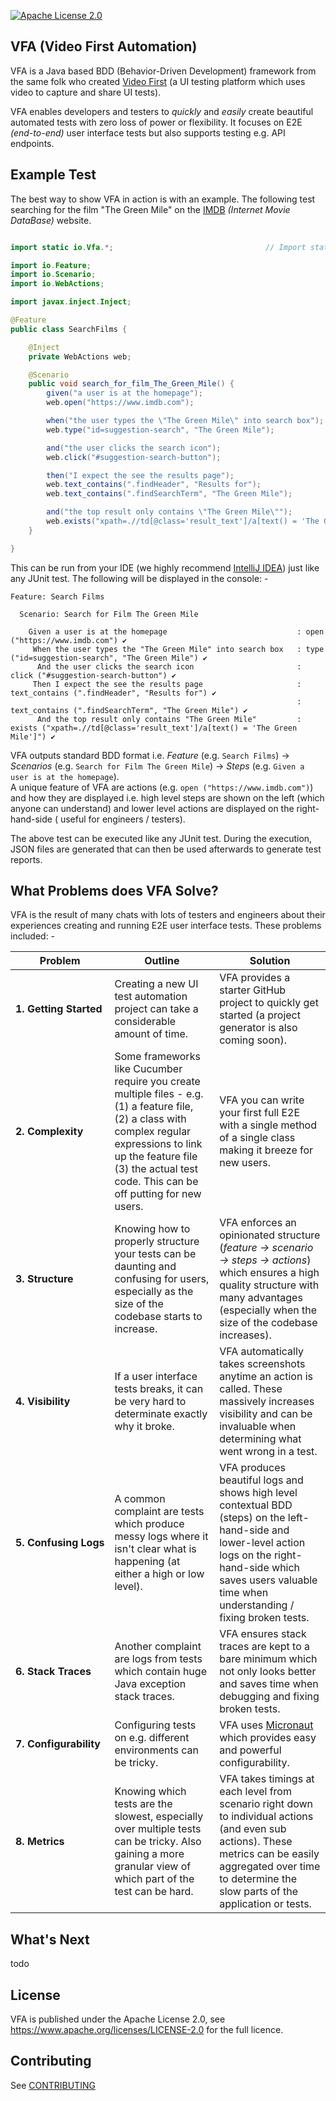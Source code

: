 [![Apache License 2.0](https://img.shields.io/badge/license-apache2-red.svg?style=flat-square)](http://opensource.org/licenses/Apache-2.0)

## VFA (Video First Automation)

VFA is a Java based BDD (Behavior-Driven Development) framework from the same folk who created
[Video First](https://www.videofirst.io) (a UI testing platform which uses video to capture and share UI tests).

VFA enables developers and testers to _quickly_ and _easily_ create beautiful automated tests with zero loss of power or
flexibility. It focuses on E2E _(end-to-end)_ user interface tests but also supports testing e.g. API endpoints.

## Example Test

The best way to show VFA in action is with an example. The following test searching for the film
"The Green Mile" on the [IMDB](https://www.imdb.com) _(Internet Movie DataBase)_ website.

```java

import static io.Vfa.*;                                  // Import static step methods e.g. given()

import io.Feature;
import io.Scenario;
import io.WebActions;

import javax.inject.Inject;

@Feature                                                                // 1) @Feature marks class as a VFA feature 
public class SearchFilms {

    @Inject
    private WebActions web;

    @Scenario                                                           // 2) @Scenario marks method as a VFA scenario
    public void search_for_film_The_Green_Mile() {
        given("a user is at the homepage");                             // 3) Static method creates high-level VFA step
        web.open("https://www.imdb.com");                               // 4) This method runs a low-level VFA action 

        when("the user types the \"The Green Mile\" into search box");
        web.type("id=suggestion-search", "The Green Mile");

        and("the user clicks the search icon");
        web.click("#suggestion-search-button");

        then("I expect the see the results page");
        web.text_contains(".findHeader", "Results for");
        web.text_contains(".findSearchTerm", "The Green Mile");

        and("the top result only contains \"The Green Mile\"");
        web.exists("xpath=.//td[@class='result_text']/a[text() = 'The Green Mile']");
    }

}
```

This can be run from your IDE (we highly recommend [IntelliJ IDEA](https://www.jetbrains.com/idea/))
just like any JUnit test. The following will be displayed in the console: -

```
Feature: Search Films

  Scenario: Search for Film The Green Mile

    Given a user is at the homepage                             : open ("https://www.imdb.com") ✔
     When the user types the "The Green Mile" into search box   : type ("id=suggestion-search", "The Green Mile") ✔
      And the user clicks the search icon                       : click ("#suggestion-search-button") ✔
     Then I expect the see the results page                     : text_contains (".findHeader", "Results for") ✔
                                                                : text_contains (".findSearchTerm", "The Green Mile") ✔
      And the top result only contains "The Green Mile"         : exists ("xpath=.//td[@class='result_text']/a[text() = 'The Green Mile']") ✔

```

VFA outputs standard BDD format i.e. _Feature_ (e.g. `Search Films`) -> _Scenarios_
(e.g. `Search for Film The Green Mile`) -> _Steps_ (e.g. `Given a user is at the homepage`).    
A unique feature of VFA are actions (e.g. `open ("https://www.imdb.com")`) and how they are displayed i.e. high level
steps are shown on the left (which anyone can understand) and lower level actions are displayed on the right-hand-side (
useful for engineers / testers).

The above test can be executed like any JUnit test. During the execution, JSON files are generated that can then be used
afterwards to generate test reports.

## What Problems does VFA Solve?

VFA is the result of many chats with lots of testers and engineers about their experiences creating and running E2E user
interface tests. These problems included: -

<table>
  <thead>
    <tr>
      <th>Problem</th>
      <th>Outline</th>
      <th>Solution</th>
    </tr>
  </thead>
  <tbody>
    <tr>
      <td nowrap><b>1. Getting Started</b></tdnowrap>
      <td>Creating a new UI test automation project can take a considerable amount of time.</td>
      <td>VFA provides a starter GitHub project to quickly get started (a project generator is also coming soon).</td>
    </tr>  
    <tr>
      <td nowrap><b>2. Complexity</b></td>
      <td>
        Some frameworks like Cucumber require you create multiple files - e.g. (1) a feature file, (2) a class with complex 
        regular expressions to link up the feature file (3) the actual test code. This can be off putting for new users.
      </td>
      <td>
        VFA you can write your first full E2E with a single method of a single class making it breeze for new users. 
      </td>
    </tr>
    <tr>
      <td nowrap><b>3. Structure</b></td>
      <td>
        Knowing how to properly structure your tests can be daunting and confusing for users, especially as the size of 
        the codebase starts to increase.
      </td>
      <td> 
        VFA enforces an opinionated structure (<i>feature -> scenario -> steps -> actions</i>) which ensures a high 
        quality structure with many advantages </i>(especially when the size of the codebase increases)</i>.
      </td>
    </tr>
    <tr>
      <td nowrap><b>4. Visibility</b></td>
      <td>
        If a user interface tests breaks, it can be very hard to determinate exactly why it broke.
      </td>
      <td>
        VFA automatically takes screenshots anytime an action is called.  These massively increases visibility and can 
        be invaluable when determining what went wrong in a test.
      </td>
    </tr>
    <tr>
      <td nowrap><b>5. Confusing Logs</b></td>
      <td>
        A common complaint are tests which produce messy logs where it isn't clear what is happening (at either a high or
        low level).
      </td>
      <td>
        VFA produces beautiful logs and shows high level contextual BDD (steps) on the left-hand-side and lower-level 
        action logs on the right-hand-side which saves users valuable time when understanding / fixing broken tests.
      </td>
    </tr>
    <tr>
      <td nowrap><b>6. Stack Traces</b></td>
      <td>
        Another complaint are logs from tests which contain huge Java exception stack traces.  
      </td>
      <td>
       VFA ensures stack traces are kept to a bare minimum which not only looks better and saves time when debugging and
       fixing broken tests.
      </td>
    </tr>
    <tr>
      <td nowrap><b>7. Configurability</b></td>
      <td>
        Configuring tests on e.g. different environments can be tricky. 
      </td>
      <td>
        VFA uses <a href="https://micronaut.io">Micronaut</a> which provides easy and powerful configurability.
      </td>
    </tr>
    <tr>
      <td nowrap><b>8. Metrics</b></td>
      <td>
        Knowing which tests are the slowest, especially over multiple tests can be tricky.  Also gaining a more granular
        view of which part of the test can be hard. 
      </td>
      <td>
        VFA takes timings at each level from scenario right down to individual actions (and even sub actions).  These
        metrics can be easily aggregated over time to determine the slow parts of the application or tests.
      </td>
    </tr>
  </tbody>
</table>

## What's Next

todo

## License

VFA is published under the Apache License 2.0, see https://www.apache.org/licenses/LICENSE-2.0
for the full licence.

## Contributing

See [CONTRIBUTING](CONTRIBUTING.md)
